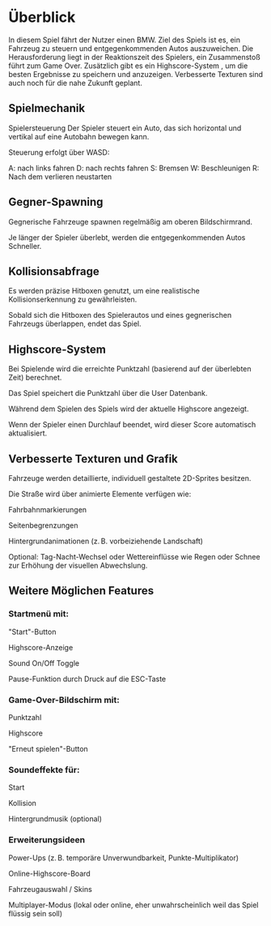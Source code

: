 # Überblick
In diesem Spiel fährt der Nutzer einen BMW. Ziel des Spiels ist es, ein Fahrzeug zu steuern und entgegenkommenden Autos auszuweichen. Die Herausforderung liegt in der Reaktionszeit des Spielers, ein Zusammenstoß führt zum Game Over. Zusätzlich gibt es ein Highscore-System , um die besten Ergebnisse zu speichern und anzuzeigen. Verbesserte Texturen sind auch noch für die nahe Zukunft geplant.

## Spielmechanik
Spielersteuerung
Der Spieler steuert ein Auto, das sich horizontal und vertikal auf eine Autobahn bewegen kann.

Steuerung erfolgt über WASD:

A: nach links fahren
D: nach rechts fahren
S: Bremsen
W: Beschleunigen
R: Nach dem verlieren neustarten

## Gegner-Spawning
Gegnerische Fahrzeuge spawnen regelmäßig am oberen Bildschirmrand.

Je länger der Spieler überlebt, werden die entgegenkommenden Autos Schneller.

## Kollisionsabfrage
Es werden präzise Hitboxen genutzt, um eine realistische Kollisionserkennung zu gewährleisten.

Sobald sich die Hitboxen des Spielerautos und eines gegnerischen Fahrzeugs überlappen, endet das Spiel.

## Highscore-System
Bei Spielende wird die erreichte Punktzahl (basierend auf der überlebten Zeit) berechnet.

Das Spiel speichert die Punktzahl über die User Datenbank.

Während dem Spielen des Spiels wird der aktuelle Highscore angezeigt.

Wenn der Spieler einen Durchlauf beendet, wird dieser Score automatisch aktualisiert.

## Verbesserte Texturen und Grafik
Fahrzeuge werden detaillierte, individuell gestaltete 2D-Sprites besitzen.

Die Straße wird über animierte Elemente verfügen wie:

Fahrbahnmarkierungen

Seitenbegrenzungen

Hintergrundanimationen (z. B. vorbeiziehende Landschaft)

Optional: Tag-Nacht-Wechsel oder Wettereinflüsse wie Regen oder Schnee zur Erhöhung der visuellen Abwechslung.

## Weitere Möglichen Features

### Startmenü mit:

"Start"-Button

Highscore-Anzeige

Sound On/Off Toggle

Pause-Funktion durch Druck auf die ESC-Taste

### Game-Over-Bildschirm mit:

Punktzahl

Highscore

"Erneut spielen"-Button

### Soundeffekte für:

Start

Kollision

Hintergrundmusik (optional)

### Erweiterungsideen
Power-Ups (z. B. temporäre Unverwundbarkeit, Punkte-Multiplikator)

Online-Highscore-Board

Fahrzeugauswahl / Skins

Multiplayer-Modus (lokal oder online, eher unwahrscheinlich weil das Spiel flüssig sein soll)








